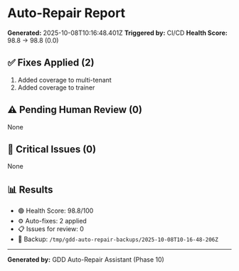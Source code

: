# Auto-Repair Report

**Generated:** 2025-10-08T10:16:48.401Z
**Triggered by:** CI/CD
**Health Score:** 98.8 → 98.8 (0.0)

## ✅ Fixes Applied (2)

1. Added coverage to multi-tenant
2. Added coverage to trainer

## ⚠️ Pending Human Review (0)

None

## 🔴 Critical Issues (0)

None

## 📊 Results

- 🟢 Health Score: 98.8/100
- ⚙️ Auto-fixes: 2 applied
- 📋 Issues for review: 0
- 💾 Backup: `/tmp/gdd-auto-repair-backups/2025-10-08T10-16-48-206Z`

---

**Generated by:** GDD Auto-Repair Assistant (Phase 10)
